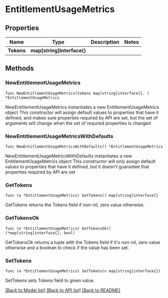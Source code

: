 # EntitlementUsageMetrics

## Properties

Name | Type | Description | Notes
------------ | ------------- | ------------- | -------------
**Tokens** | **map[string]interface{}** |  | 

## Methods

### NewEntitlementUsageMetrics

`func NewEntitlementUsageMetrics(tokens map[string]interface{}, ) *EntitlementUsageMetrics`

NewEntitlementUsageMetrics instantiates a new EntitlementUsageMetrics object
This constructor will assign default values to properties that have it defined,
and makes sure properties required by API are set, but the set of arguments
will change when the set of required properties is changed

### NewEntitlementUsageMetricsWithDefaults

`func NewEntitlementUsageMetricsWithDefaults() *EntitlementUsageMetrics`

NewEntitlementUsageMetricsWithDefaults instantiates a new EntitlementUsageMetrics object
This constructor will only assign default values to properties that have it defined,
but it doesn't guarantee that properties required by API are set

### GetTokens

`func (o *EntitlementUsageMetrics) GetTokens() map[string]interface{}`

GetTokens returns the Tokens field if non-nil, zero value otherwise.

### GetTokensOk

`func (o *EntitlementUsageMetrics) GetTokensOk() (*map[string]interface{}, bool)`

GetTokensOk returns a tuple with the Tokens field if it's non-nil, zero value otherwise
and a boolean to check if the value has been set.

### SetTokens

`func (o *EntitlementUsageMetrics) SetTokens(v map[string]interface{})`

SetTokens sets Tokens field to given value.



[[Back to Model list]](../README.md#documentation-for-models) [[Back to API list]](../README.md#documentation-for-api-endpoints) [[Back to README]](../README.md)


